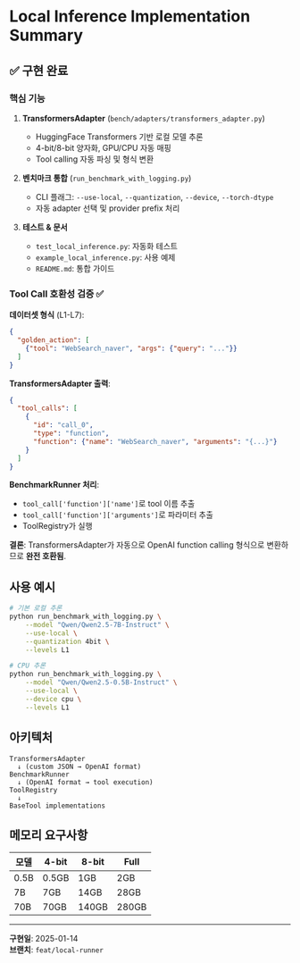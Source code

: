 # Local Inference Implementation Summary

## ✅ 구현 완료

### 핵심 기능
1. **TransformersAdapter** (`bench/adapters/transformers_adapter.py`)
   - HuggingFace Transformers 기반 로컬 모델 추론
   - 4-bit/8-bit 양자화, GPU/CPU 자동 매핑
   - Tool calling 자동 파싱 및 형식 변환

2. **벤치마크 통합** (`run_benchmark_with_logging.py`)
   - CLI 플래그: `--use-local`, `--quantization`, `--device`, `--torch-dtype`
   - 자동 adapter 선택 및 provider prefix 처리

3. **테스트 & 문서**
   - `test_local_inference.py`: 자동화 테스트
   - `example_local_inference.py`: 사용 예제
   - `README.md`: 통합 가이드

### Tool Call 호환성 검증 ✅

**데이터셋 형식** (L1-L7):
```json
{
  "golden_action": [
    {"tool": "WebSearch_naver", "args": {"query": "..."}}
  ]
}
```

**TransformersAdapter 출력**:
```json
{
  "tool_calls": [
    {
      "id": "call_0",
      "type": "function",
      "function": {"name": "WebSearch_naver", "arguments": "{...}"}
    }
  ]
}
```

**BenchmarkRunner 처리**:
- `tool_call['function']['name']`로 tool 이름 추출
- `tool_call['function']['arguments']`로 파라미터 추출
- ToolRegistry가 실행

**결론**: TransformersAdapter가 자동으로 OpenAI function calling 형식으로 변환하므로 **완전 호환됨**.

## 사용 예시

```bash
# 기본 로컬 추론
python run_benchmark_with_logging.py \
    --model "Qwen/Qwen2.5-7B-Instruct" \
    --use-local \
    --quantization 4bit \
    --levels L1

# CPU 추론
python run_benchmark_with_logging.py \
    --model "Qwen/Qwen2.5-0.5B-Instruct" \
    --use-local \
    --device cpu \
    --levels L1
```

## 아키텍처

```
TransformersAdapter
  ↓ (custom JSON → OpenAI format)
BenchmarkRunner
  ↓ (OpenAI format → tool execution)
ToolRegistry
  ↓
BaseTool implementations
```

## 메모리 요구사항

| 모델 | 4-bit | 8-bit | Full |
|------|-------|-------|------|
| 0.5B | 0.5GB | 1GB   | 2GB  |
| 7B   | 7GB   | 14GB  | 28GB |
| 70B  | 70GB  | 140GB | 280GB |

---

**구현일**: 2025-01-14  
**브랜치**: `feat/local-runner`
